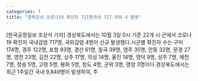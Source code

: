 ```yaml
---
categories: f
title: "경북도내 코로나19 확진자 721명국내 717 국외 4 발생"
---
```

[한국공정일보 조상식 기자] 경상북도에서는 10월 3일 0시 기준 22개 시·군에서 코로나19 확진자 국내감염 717명, 국외감염 4명이 신규 발생했다.시군별 확진자 수는 구미 174명, 경주 122명, 포항 93명, 경산 61명, 칠곡 39명, 영주 35명, 안동 32명, 문경 27명, 영천 23명, 김천 22명, 상주 17명, 의성 14명, 울진 14명, 영덕 9명, 성주 7명, 예천 7명, 청송 5명, 고령 5명, 봉화 5명, 청도 4명, 군위 3명, 영양 3명이다.경상북도에서는 최근 1주일간 국내 9,849명이 발생하여, 주
